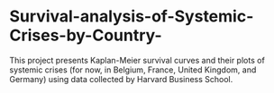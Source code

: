 # Survival-analysis-of-Systemic-Crises-by-Country-
This project presents Kaplan-Meier survival curves and their plots of systemic crises (for now, in Belgium, France, United Kingdom, and Germany) using data collected by Harvard Business School. 
